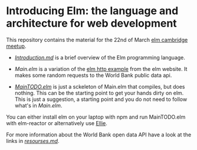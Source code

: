 # Introducing Elm: the language and architecture for web development

This repository contains the material for the 22nd of March [elm cambridge meetup](https://www.meetup.com/elm-cambridge/events/248132273/).

* [*Introduction.md*](https://github.com/deciob/introducing-elm-with-world-bank-example/blob/master/Introduction.md) is a brief overview of the Elm programming language.

* *Main.elm* is a variation of the [elm http example](http://elm-lang.org/examples/http) from the elm website. It makes some random requests to the World Bank public data api.

* [*MainTODO.elm*](https://github.com/deciob/introducing-elm-with-world-bank-example/blob/master/MainTODO.elm) is just a sckeleton of Main.elm that compiles, but does nothing. This can be the starting point to get your hands dirty on elm. This is just a suggestion, a starting point and you do not need to follow what's in *Main.elm*.


You can either install elm on your laptop with npm and run MainTODO.elm with elm-reactor or alternatively use [Ellie](https://ellie-app.com/new).

For more information about the World Bank open data API have a look at the links in [*resourses.md*](https://github.com/deciob/introducing-elm-with-world-bank-example/blob/master/resourses.md).



